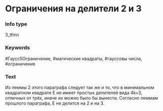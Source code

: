 # Ограничения на делители 2 и 3
### Info type
3_tfmn
### Keywords
#Гаусс5Ограничение, #магические квадраты, #гауссовы числа, #ограничение
### Text
Из леммы 2 этого параграфа следует так же и то, что в минимальном квадратном квадрате E не имеет простых делителей вида 4k+3, отличных от трёх, иначе их можно было бы вынести. Согласно леммам прошлого параграфа, E не делится на 2 и на 3.